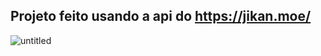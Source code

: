 ## Projeto feito usando a api do https://jikan.moe/

![untitled](https://user-images.githubusercontent.com/49589069/141159887-4ce4f9b4-92cd-4eb4-bb2b-707f6843f805.gif)
